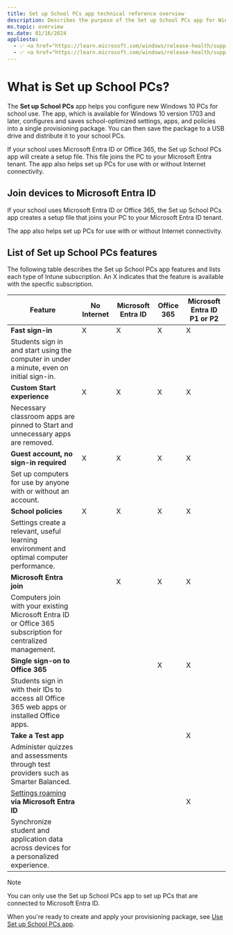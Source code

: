 ```yaml
---
title: Set up School PCs app technical reference overview
description: Describes the purpose of the Set up School PCs app for Windows 10 devices.
ms.topic: overview
ms.date: 01/16/2024
appliesto:
  - ✅ <a href="https://learn.microsoft.com/windows/release-health/supported-versions-windows-client" target="_blank">Windows 11</a>
  - ✅ <a href="https://learn.microsoft.com/windows/release-health/supported-versions-windows-client" target="_blank">Windows 10</a>
---
```


# What is Set up School PCs?

The **Set up School PCs** app helps you configure new Windows 10 PCs for school use. The app, which is available for Windows 10 version 1703 and later, configures and saves school-optimized settings, apps, and policies into a single provisioning package. You can then save the package to a USB drive and distribute it to your school PCs.

If your school uses Microsoft Entra ID or Office 365, the Set up
School PCs app will create a setup file. This file joins the PC to your Microsoft Entra tenant. The app also helps set up PCs for use with or without Internet connectivity.

## Join devices to Microsoft Entra ID

If your school uses Microsoft Entra ID or Office 365, the Set up School PCs app creates a setup file that joins your PC to your Microsoft Entra ID tenant.

The app also helps set up PCs for use with or without Internet connectivity.

## List of Set up School PCs features

The following table describes the Set up School PCs app features and lists each type of Intune subscription. An X indicates that the feature is available with the specific subscription.

| Feature | No Internet | Microsoft Entra ID | Office 365 | Microsoft Entra ID P1 or P2 |
|--|--|--|--|--|
| **Fast sign-in** | X | X | X | X |
| Students sign in and start using the computer in under a minute, even on initial sign-in. |  |  |  |  |
| **Custom Start experience** | X | X | X | X |
| Necessary classroom apps are pinned to Start and unnecessary apps are removed. |  |  |  |  |
| **Guest account, no sign-in required** | X | X | X | X |
| Set up computers for use by anyone with or without an account. |  |  |  |  |
| **School policies** | X | X | X | X |
| Settings create a relevant, useful learning environment and optimal computer performance. |  |  |  |  |
| **Microsoft Entra join** |  | X | X | X |
| Computers join with your existing Microsoft Entra ID or Office 365 subscription for centralized management. |  |  |  |  |
| **Single sign-on to Office 365** |  |  | X | X |
| Students sign in with their IDs to access all Office 365 web apps or installed Office apps. |  |  |  |  |
| **Take a Test app** |  |  |  | X |
| Administer quizzes and assessments through test providers such as Smarter Balanced. |  |  |  |  |
| [Settings roaming](/azure/active-directory/devices/enterprise-state-roaming-overview) **via Microsoft Entra ID** |  |  |  | X |
| Synchronize student and application data across devices for a personalized experience. |  |  |  |  |

>[!NOTE]
>You can only use the Set up School PCs app to set up PCs that are connected to Microsoft Entra ID.

When you're ready to create and apply your provisioning package, see [Use Set up School PCs app](use-set-up-school-pcs-app.md).
